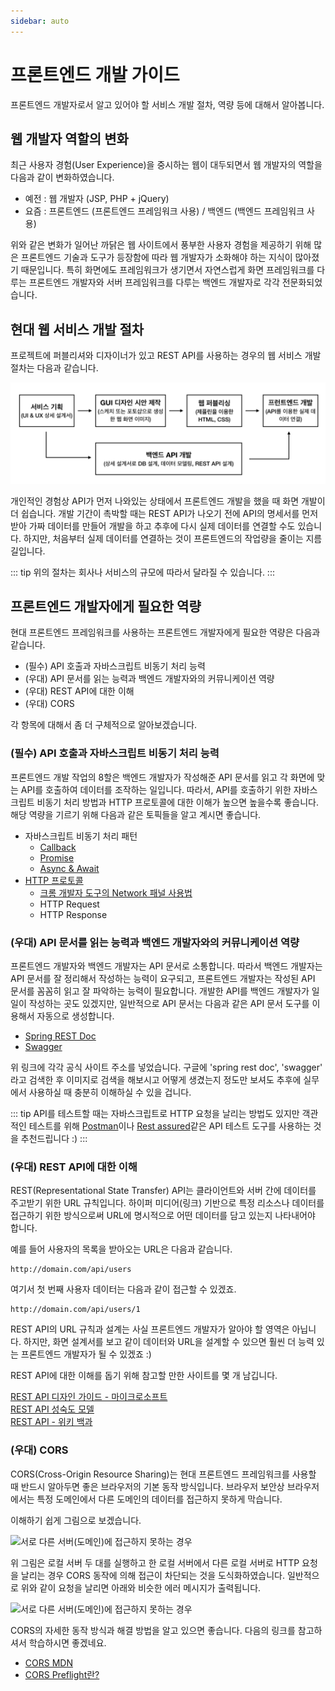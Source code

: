 ```yaml
---
sidebar: auto
---
```


# 프론트엔드 개발 가이드

프론트엔드 개발자로서 알고 있어야 할 서비스 개발 절차, 역량 등에 대해서 알아봅니다.

## 웹 개발자 역할의 변화

최근 사용자 경험(User Experience)을 중시하는 웹이 대두되면서 웹 개발자의 역할을 다음과 같이 변화하였습니다.

- 예전 : 웹 개발자 (JSP, PHP + jQuery)
- 요즘 : 프론트엔드 (프론트엔드 프레임워크 사용) / 백엔드 (백엔드 프레임워크 사용)

위와 같은 변화가 일어난 까닭은 웹 사이트에서 풍부한 사용자 경험을 제공하기 위해 
많은 프론트엔드 기술과 도구가 등장함에 따라 웹 개발자가 소화해야 하는 지식이 많아졌기 때문입니다.
특히 화면에도 프레임워크가 생기면서 자연스럽게 화면 프레임워크를 다루는 프론트엔드 개발자와 
서버 프레임워크를 다루는 백엔드 개발자로 각각 전문화되었습니다.

## 현대 웹 서비스 개발 절차

프로젝트에 퍼블리셔와 디자이너가 있고 REST API를 사용하는 경우의 웹 서비스 개발 절차는 다음과 같습니다.

![현대 웹 서비스 개발 절차](./.vuepress/public/images/web-dev-flow.png)

개인적인 경험상 API가 먼저 나와있는 상태에서 프론트엔드 개발을 했을 때 화면 개발이 더 쉽습니다. 개발 기간이 촉박할 때는 REST API가 나오기 전에 API의 명세서를 먼저 받아 가짜 데이터를 만들어 개발을 하고 추후에 다시 실제 데이터를 연결할 수도 있습니다. 하지만, 처음부터 실제 데이터를 연결하는 것이 프론트엔드의 작업량을 줄이는 지름길입니다.

::: tip
위의 절차는 회사나 서비스의 규모에 따라서 달라질 수 있습니다.
:::

## 프론트엔드 개발자에게 필요한 역량

현대 프론트엔드 프레임워크를 사용하는 프론트엔드 개발자에게 필요한 역량은 다음과 같습니다.

- (필수) API 호출과 자바스크립트 비동기 처리 능력
- (우대) API 문서를 읽는 능력과 백엔드 개발자와의 커뮤니케이션 역량
- (우대) REST API에 대한 이해
- (우대) CORS

각 항목에 대해서 좀 더 구체적으로 알아보겠습니다.

### (필수) API 호출과 자바스크립트 비동기 처리 능력

프론트엔드 개발 작업의 8할은 백엔드 개발자가 작성해준 API 문서를 읽고 각 화면에 맞는 API를 호출하여 데이터를 조작하는 일입니다. 따라서, API를 호출하기 위한 자바스크립트 비동기 처리 방법과 HTTP 프로토콜에 대한 이해가 높으면 높을수록 좋습니다. 해당 역량을 기르기 위해 다음과 같은 토픽들을 알고 계시면 좋습니다.

- 자바스크립트 비동기 처리 패턴
  - [Callback](https://joshua1988.github.io/web-development/javascript/javascript-asynchronous-operation/)
  - [Promise](https://joshua1988.github.io/web-development/javascript/promise-for-beginners/)
  - [Async & Await](https://joshua1988.github.io/web-development/javascript/js-async-await/)
- [HTTP 프로토콜](https://joshua1988.github.io/web-development/web-protocols/#http-hyper-text-transfer-protocol)
  - [크롬 개발자 도구의 Network 패널 사용법](https://developer.chrome.com/docs/devtools/network/)
  - HTTP Request
  - HTTP Response

### (우대) API 문서를 읽는 능력과 백엔드 개발자와의 커뮤니케이션 역량

프론트엔드 개발자와 백엔드 개발자는 API 문서로 소통합니다. 따라서 백엔드 개발자는 API 문서를 잘 정리해서 작성하는 능력이 요구되고, 프론트엔드 개발자는 작성된 API 문서를 꼼꼼히 읽고 잘 파악하는 능력이 필요합니다. 개발한 API를 백엔드 개발자가 일일이 작성하는 곳도 있겠지만, 일반적으로 API 문서는 다음과 같은 API 문서 도구를 이용해서 자동으로 생성합니다.

- [Spring REST Doc](https://docs.spring.io/spring-restdocs/docs/2.0.3.RELEASE/reference/html5/)
- [Swagger](https://swagger.io/)

위 링크에 각각 공식 사이트 주소를 넣었습니다. 구글에 'spring rest doc', 'swagger' 라고 검색한 후 이미지로 검색을 해보시고 어떻게 생겼는지 정도만 보셔도 추후에 실무에서 사용하실 때 충분히 이해하실 수 있을 겁니다.

::: tip
API를 테스트할 때는 자바스크립트로 HTTP 요청을 날리는 방법도 있지만 객관적인 테스트를 위해 [Postman](https://www.getpostman.com/)이나 [Rest assured](http://rest-assured.io/)같은 API 테스트 도구를 사용하는 것을 추천드립니다 :)
:::

### (우대) REST API에 대한 이해

REST(Representational State Transfer) API는 클라이언트와 서버 간에 데이터를 주고받기 위한 URL 규칙입니다. 하이퍼 미디어(링크) 기반으로 특정 리소스나 데이터를 접근하기 위한 방식으로써 URL에 명시적으로 어떤 데이터를 담고 있는지 나타내어야 합니다. 

예를 들어 사용자의 목록을 받아오는 URL은 다음과 같습니다.

```
http://domain.com/api/users
```

여기서 첫 번째 사용자 데이터는 다음과 같이 접근할 수 있겠죠.

```
http://domain.com/api/users/1
```

REST API의 URL 규칙과 설계는 사실 프론트엔드 개발자가 알아야 할 영역은 아닙니다. 하지만, 화면 설계서를 보고 같이 데이터와 URL을 설계할 수 있으면 훨씬 더 능력 있는 프론트엔드 개발자가 될 수 있겠죠 :)

REST API에 대한 이해를 돕기 위해 참고할 만한 사이트를 몇 개 남깁니다.

[REST API 디자인 가이드 - 마이크로소프트](https://docs.microsoft.com/ko-kr/azure/architecture/best-practices/api-design?fbclid=IwAR3TZPok-d2vsIwMyguAGAzfJS8LK5qITS9a2PE5YeaJBtNsUCrtiFDfg74) <br>
[REST API 성숙도 모델](https://martinfowler.com/articles/richardsonMaturityModel.html) <br>
[REST API - 위키 백과](https://ko.wikipedia.org/wiki/REST)

### (우대) CORS

CORS(Cross-Origin Resource Sharing)는 현대 프론트엔드 프레임워크를 사용할 때 반드시 알아두면 좋은 브라우저의 기본 동작 방식입니다. 브라우저 보안상 브라우저에서는 특정 도메인에서 다른 도메인의 데이터를 접근하지 못하게 막습니다. 

이해하기 쉽게 그림으로 보겠습니다.

![서로 다른 서버(도메인)에 접근하지 못하는 경우](./.vuepress/public/images/cors.png)

위 그림은 로컬 서버 두 대를 실행하고 한 로컬 서버에서 다른 로컬 서버로 HTTP 요청을 날리는 경우 CORS 동작에 의해 접근이 차단되는 것을 도식화하였습니다. 일반적으로 위와 같이 요청을 날리면 아래와 비슷한 에러 메시지가 출력됩니다.

![서로 다른 서버(도메인)에 접근하지 못하는 경우](./.vuepress/public/images/cors-error.png)

CORS의 자세한 동작 방식과 해결 방법을 알고 있으면 좋습니다. 다음의 링크를 참고하셔서 학습하시면 좋겠네요.

- [CORS MDN](https://developer.mozilla.org/en-US/docs/Web/HTTP/CORS)
- [CORS Preflight란?](https://developer.mozilla.org/en-US/docs/Web/HTTP/CORS#Preflighted_requests)
